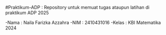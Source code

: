 #Praktikum-ADP :
Repository untuk memuat tugas ataupun latihan di praktikum ADP 2025

-Nama : Naila Farizka Azzahra
-NIM : 2410431016
-Kelas : KBI Matematika 2024
